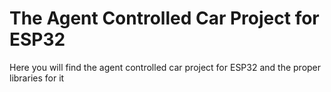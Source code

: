 # The Agent Controlled Car Project for ESP32

Here you will find the agent controlled car project for ESP32 and the proper libraries for it